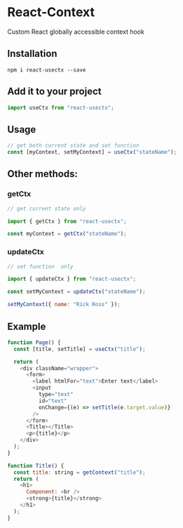 # React-Context

Custom React globally accessible context hook

## Installation

```
npm i react-usectx --save
```

## Add it to your project

```js
import useCtx from "react-usectx";
```

## Usage

```js
// get both current state and set function
const [myContext, setMyContext] = useCtx("stateName");
```

## Other methods:

### getCtx

```js
// get current state only

import { getCtx } from "react-usectx";

const myContext = getCtx("stateName");
```

### updateCtx

```js
// set function  only

import { updateCtx } from "react-usectx";

const setMyContext = updateCtx("stateName");

setMyContext({ name: "Rick Ross" });
```

## Example

```js
function Page() {
  const [title, setTitle] = useCtx("title");

  return (
    <div className="wrapper">
      <form>
        <label htmlFor="text">Enter text</label>
        <input
          type="text"
          id="text"
          onChange={(e) => setTitle(e.target.value)}
        />
      </form>
      <Title></Title>
      <p>{title}</p>
    </div>
  );
}

function Title() {
  const title: string = getContext("title");
  return (
    <h1>
      Component: <br />
      <strong>{title}</strong>
    </h1>
  );
}
```
